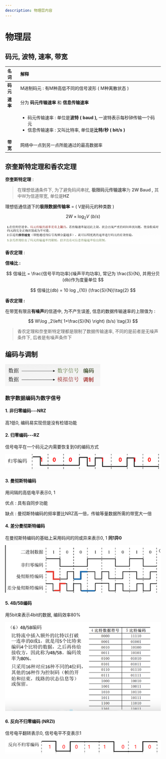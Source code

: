 ```yaml
---
description: 物理层内容
---
```


# 物理层

## 码元, 波特, 速率, 带宽

<table>
  <thead>
    <tr>
      <th style="text-align:left">&#x540D;&#x8BCD;</th>
      <th style="text-align:left">&#x89E3;&#x91CA;</th>
    </tr>
  </thead>
  <tbody>
    <tr>
      <td style="text-align:left"><b>&#x7801;&#x5143;</b>
      </td>
      <td style="text-align:left">M&#x8FDB;&#x5236;&#x7801;&#x5143; : &#x6709;M&#x79CD;&#x9AD8;&#x4F4E;&#x4E0D;&#x540C;&#x7684;&#x4FE1;&#x53F7;&#x6CE2;&#x5F62;
        ( M&#x79CD;&#x79BB;&#x6563;&#x72B6;&#x6001; )</td>
    </tr>
    <tr>
      <td style="text-align:left"><b>&#x901F;&#x7387;</b>
      </td>
      <td style="text-align:left">&#x5206;&#x4E3A; <b>&#x7801;&#x5143;&#x4F20;&#x8F93;&#x901F;&#x7387;</b> &#x548C; <b>&#x4FE1;&#x606F;&#x4F20;&#x8F93;&#x901F;&#x7387;</b> 
      </td>
    </tr>
    <tr>
      <td style="text-align:left"></td>
      <td style="text-align:left">
        <ul>
          <li>&#x7801;&#x5143;&#x4F20;&#x8F93;&#x901F;&#x7387; : &#x5355;&#x4F4D;&#x662F;<b>&#x6CE2;&#x7279; ( baud ), </b>&#x4E00;&#x6CE2;&#x7279;&#x8868;&#x793A;&#x6BCF;&#x79D2;&#x949F;&#x4F20;&#x8F93;&#x4E00;&#x4E2A;&#x7801;&#x5143;</li>
          <li>&#x4FE1;&#x606F;&#x4F20;&#x8F93;&#x901F;&#x7387; : &#x53C8;&#x53EB;&#x6BD4;&#x7279;&#x7387;,
            &#x5355;&#x4F4D;&#x662F;<b>&#x6BD4;&#x7279;/&#x79D2; ( bit/s )</b>
          </li>
        </ul>
      </td>
    </tr>
    <tr>
      <td style="text-align:left"><b>&#x5E26;&#x5BBD;</b>
      </td>
      <td style="text-align:left">&#x7F51;&#x7EDC;&#x4E2D;&#x4E00;&#x70B9;&#x5230;&#x53E6;&#x4E00;&#x70B9;&#x6240;&#x80FD;&#x901A;&#x8FC7;&#x7684;&#x6700;&#x9AD8;&#x6570;&#x636E;&#x7387;</td>
    </tr>
  </tbody>
</table>

## 奈奎斯特定理和香农定理

**奈奎斯特定理** : 

> 在理想低通条件下, 为了避免码间串扰, **极限码元传输速率**为 **2W Baud ,** 其中W为信道带宽, 单位是**HZ**

理想低通信道下的**极限数据传输率**  = \( V是码元的种类数 \)

$$
2W\times \log _2V\,\,\left( b/s \right)  \tag{1}
$$

![&#x4ECE;&#x5948;&#x594E;&#x65AF;&#x7279;&#x5B9A;&#x7406;&#x4E2D;&#x53EF;&#x4EE5;&#x5F97;&#x51FA;&#x7684;&#x7ED3;&#x8BBA;](.gitbook/assets/image.png)

**香农定理** : 

**信噪比 :**  

$$
信噪比 = \frac{信号平均功率}{噪声平均功率}, 常记为 \frac{S}{N}, 并用分贝(db)作为度量单位
$$

$$
信噪比(db) = 10 log _{10} (\frac{S}{N})\tag{2}
$$

**香农定理 :** 

 在带宽有限且**有噪声**的信道中, 为不产生误差, 信息的数据传输速率的上限值为 : 

$$
W\log _2\left( 1+\frac{S}{N} \right)  (b/s) \tag{3}
$$

> 香农定理和奈奎斯特定理都是限制了数据传输速率, 不同的是前者是无噪声条件下, 后者是有噪声条件下

## 编码与调制

![&#x7F16;&#x7801;&#x4E0E;&#x8C03;&#x5236;](.gitbook/assets/image%20%281%29.png)

### 数字数据编码为数字信号

####  1. 非归零编码---NRZ

 高1低0, 编码易实现但是没有检错功能

####  2. 归零编码---RZ

 信号电平在一个码元之内需要恢复到0的编码方式

![&#x5F52;&#x96F6;&#x7F16;&#x7801;](.gitbook/assets/image%20%284%29.png)

####  3. 曼彻斯特编码

 用间隔的高低电平表示0, 1

 优点 : 具有自同步功能

 缺点 : 曼彻斯特编码的频率要比NRZ高一倍，传输等量数据所需的带宽大一倍

####  4. 差分曼彻斯特编码

 在曼彻斯特编码的基础上采用码间的同或异来表示0, 1 **同1异0**

![NRZ, &#x66FC;&#x5F7B;&#x65AF;&#x7279;, &#x5DEE;&#x5206;&#x66FC;&#x5F7B;&#x65AF;&#x7279;&#x7F16;&#x7801;](.gitbook/assets/image%20%282%29.png)

####  **5. 4B/5B编码**

 用5bit来表示4bit的数据, 编码效率80%

![4B/5B&#x7F16;&#x7801;](.gitbook/assets/image%20%283%29.png)

####  6. 反向不归零编码 \(NRZI\)

 信号电平翻转表示0, 信号电平不变表示1

![&#x53CD;&#x5411;&#x4E0D;&#x5F52;&#x96F6;&#x7F16;&#x7801;](.gitbook/assets/image%20%285%29.png)



